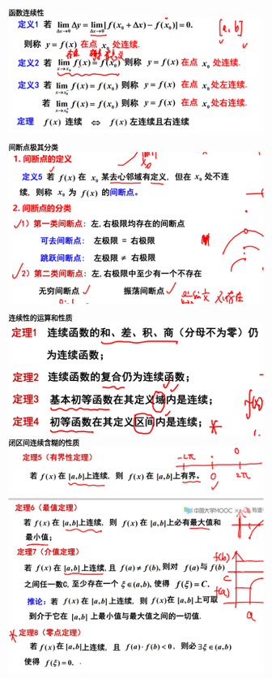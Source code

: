 **函数连续性**  
![](../../../picture/连续性概念.png)  

**间断点极其分类**  
![](../../../picture/间断点及其分类.png)

**连续性的运算和性质** 
![](../../../picture/连续性的运算与性质.png)
**闭区间连续含糊的性质**
![](../../../picture/闭区间上连续函数的性质1.png)